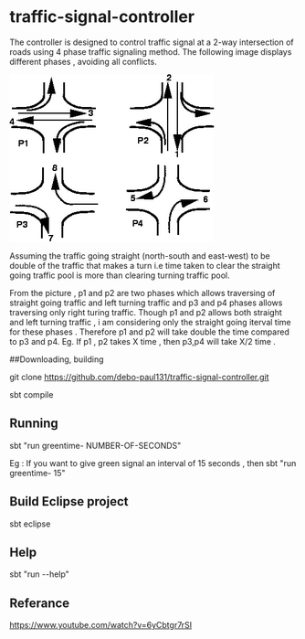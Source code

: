 
# traffic-signal-controller
The controller is designed to control traffic signal at a 2-way intersection of roads using 4 phase traffic signaling method. The following image displays different phases , avoiding all conflicts.   

![alt tag](https://github.com/debo-paul131/traffic-signal-controller/blob/master/image%20/4PhaseSignaling.jpg)

Assuming the traffic going straight (north-south and east-west) to be double of the traffic that makes a turn i.e time taken to clear the straight going traffic pool is more than clearing turning traffic pool. 

From the picture , p1 and p2 are two phases which allows traversing of straight going traffic and left turning traffic and p3 and p4 phases allows traversing only right turing traffic. Though p1 and p2 allows both straight and left turning traffic , i am considering only the straight going iterval time for these phases . Therefore  p1 and p2 will take double the time compared to p3 and p4. Eg. If p1 , p2 takes X time , then p3,p4 will take X/2 time .


##Downloading, building

git clone https://github.com/debo-paul131/traffic-signal-controller.git

sbt compile

## Running

sbt "run greentime-  NUMBER-OF-SECONDS"

Eg : If you want to give green signal an interval of 15 seconds , then sbt "run greentime- 15"

## Build Eclipse project

sbt eclipse

## Help

sbt "run --help"

## Referance
https://www.youtube.com/watch?v=6yCbtgr7rSI
